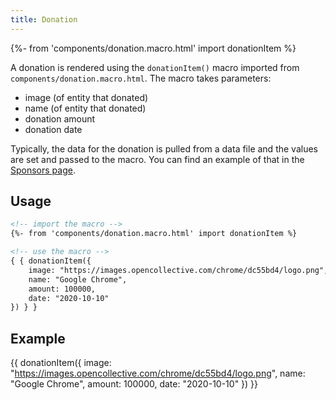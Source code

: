 ```yaml
---
title: Donation
---
```

{%- from 'components/donation.macro.html' import donationItem %}

A donation is rendered using the `donationItem()` macro imported from `components/donation.macro.html`. The macro takes parameters:

* image (of entity that donated)
* name (of entity that donated)
* donation amount
* donation date

Typically, the data for the donation is pulled from a data file and the values are set and passed to the macro. You can find an example of that in the [Sponsors page](/sponsors/).

## Usage

```html
<!-- import the macro -->
{%- from 'components/donation.macro.html' import donationItem %}

<!-- use the macro -->
{ { donationItem({
    image: "https://images.opencollective.com/chrome/dc55bd4/logo.png",
    name: "Google Chrome",
    amount: 100000,
    date: "2020-10-10"
}) } }
```

## Example

{{ donationItem({
    image: "https://images.opencollective.com/chrome/dc55bd4/logo.png",
    name: "Google Chrome",
    amount: 100000,
    date: "2020-10-10"
}) }}
